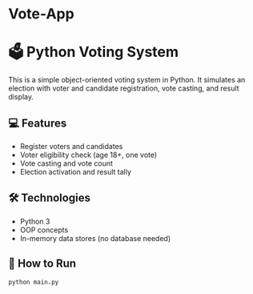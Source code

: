 # Vote-App
# 🗳️ Python Voting System

This is a simple object-oriented voting system in Python. It simulates an election with voter and candidate registration, vote casting, and result display.

## 💻 Features
- Register voters and candidates
- Voter eligibility check (age 18+, one vote)
- Vote casting and vote count
- Election activation and result tally

## 🛠️ Technologies
- Python 3
- OOP concepts
- In-memory data stores (no database needed)

## 🚀 How to Run

```bash
python main.py
